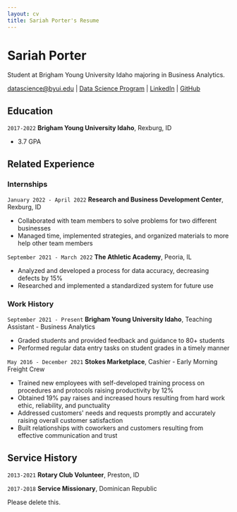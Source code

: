 ```yaml
---
layout: cv
title: Sariah Porter's Resume
---
```

# Sariah Porter
Student at Brigham Young University Idaho majoring in Business Analytics.

<div id="webaddress">
<a href="datascience@byui.edu">datascience@byui.edu</a>
| <a href="https://byuidatascience.github.io/development.html">Data Science Program</a>
| <a href="https://www.linkedin.com/groups/13537407/">LinkedIn</a>
| <a href="https://github.com/byuids-resumes">GitHub</a>
</div>

<!-- https://www.monique.tech/the-art-of-markdown -->

## Education

`2017-2022`
__Brigham Young University Idaho__, Rexburg, ID

- 3.7 GPA

## Related Experience

### Internships

`January 2022 - April 2022`
__Research and Business Development Center__, Rexburg, ID

- Collaborated with team members to solve problems for two different businesses
- Managed time, implemented strategies, and organized materials to more help other team members

`September 2021 - March 2022`
__The Athletic Academy__, Peoria, IL

- Analyzed and developed a process for data accuracy, decreasing defects by 15%
- Researched and implemented a standardized system for future use

### Work History

`September 2021 - Present`
__Brigham Young University Idaho__, Teaching Assistant - Business Analytics

- Graded students and provided feedback and guidance to 80+ students
- Performed regular data entry tasks on student grades in a timely manner

`May 2016 - December 2021`
__Stokes Marketplace__, Cashier - Early Morning Freight Crew

- Trained new employees with self-developed training process on procedures and protocols raising productivity by 12%
- Obtained 19% pay raises and increased hours resulting from hard work ethic, reliability, and punctuality
- Addressed customers' needs and requests promptly and accurately raising overall customer satisfaction
- Built relationships with coworkers and customers resulting from effective communication and trust

## Service History

`2013-2021`
__Rotary Club Volunteer__, Preston, ID


`2017-2018`
__Service Missionary__, Dominican Republic


Please delete this.
<!-- ### Footer

Last updated: May 2013 -->


